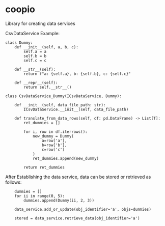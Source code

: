 # coopio
Library for creating data services

CsvDataService Example:
```
class Dummy:
    def __init__(self, a, b, c):
        self.a = a
        self.b = b
        self.c = c

    def __str__(self):
        return f"a: {self.a}, b: {self.b}, c: {self.c}"

    def __repr__(self):
        return self.__str__()

class CsvDataService_Dummy(ICsvDataService, Dummy):

    def __init__(self, data_file_path: str):
        ICsvDataService.__init__(self, data_file_path)

    def translate_from_data_rows(self, df: pd.DataFrame) -> List[T]:
        ret_dummies = []

        for i, row in df.iterrows():
            new_dummy = Dummy(
                a=row['a'],
                b=row['b'],
                c=row['c']
            )
            ret_dummies.append(new_dummy)

        return ret_dummies

```

After Establishing the data service, data can be stored or retrieved as follows:
```
    dummies = []
    for ii in range(0, 5):
        dummies.append(Dummy(ii, 2, 3))

    data_service.add_or_update(obj_identifier='a', objs=dummies)

    stored = data_service.retrieve_data(obj_identifier='a')
```